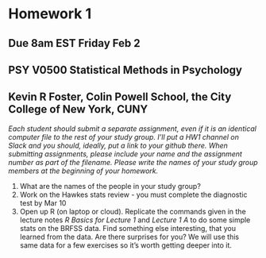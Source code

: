 Homework 1
================

## Due 8am EST Friday Feb 2

## PSY V0500 Statistical Methods in Psychology

## Kevin R Foster, Colin Powell School, the City College of New York, CUNY

*Each student should submit a separate assignment, even if it is an
identical computer file to the rest of your study group. I’ll put a HW1
channel on Slack and you should, ideally, put a link to your github
there. When submitting assignments, please include your name and the
assignment number as part of the filename. Please write the names of
your study group members at the beginning of your homework.*

1.  What are the names of the people in your study group?
2.  Work on the Hawkes stats review - you must complete the diagnostic
    test by Mar 10
3.  Open up R (on laptop or cloud). Replicate the commands given in the
    lecture notes *R Basics for Lecture 1* and *Lecture 1 A* to do some
    simple stats on the BRFSS data. Find something else interesting,
    that you learned from the data. Are there surprises for you? We will
    use this same data for a few exercises so it’s worth getting deeper
    into it.
